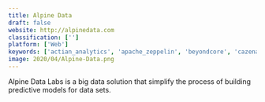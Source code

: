```yaml
---
title: Alpine Data
draft: false 
website: http://alpinedata.com
classification: ['']
platform: ['Web']
keywords: ['actian_analytics', 'apache_zeppelin', 'beyondcore', 'cazena', 'concurrent', 'cooladata', 'databricks', 'google_cloud_datalab', 'hue', 'loadrunner', 'looker', 'minitab', 'platfora', 'presto_db', 'shareinsights', 'umeng']
image: 2020/04/Alpine-Data.png
---
```

Alpine Data Labs is a big data solution that simplify the process of building predictive models for data sets.